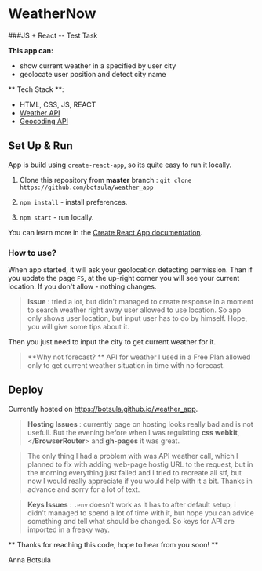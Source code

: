 # WeatherNow
###JS + React -- Test Task



**This app can:**
- show current weather in a specified by user city
- geolocate user position and detect city name

** Tech Stack **:
- HTML, CSS, JS, REACT
- [ Weather API ](https://weatherstack.com/http:// "weatherstack.com") 
- [Geocoding API](https://developers.google.com/maps/documentation/geocoding/overview "Geocoding API")

## Set Up & Run

App is build using `create-react-app`, so its quite easy to run it locally.

1. Clone this repository from **master** branch : `git clone https://github.com/botsula/weather_app`

2.  `npm install` - install preferences.

3. `npm start` - run locally.

You can learn more in the [Create React App documentation](https://facebook.github.io/create-react-app/docs/getting-started).

### How to use?

When app started, it will ask your geolocation detecting permission. Than if you update the page `F5`, at the up-right corner you will see your current location. If you don't allow - nothing changes.

> **Issue** : tried a lot, but didn't managed to create response in a moment to search weather right away user allowed to use location. So app only shows user location, but input user has to do by himself. Hope, you will give some tips about it.

Then you just need to input the city to get current weather for it.
> **Why not forecast? ** API for weather I used in a Free Plan allowed only to get current weather situation in time with no forecast.

## Deploy

Currently hosted on https://botsula.github.io/weather_app.

> **Hosting Issues** : currently page on hosting looks really bad and is not usefull. But the evening before when I was regulating **css webkit**, </**BrowserRouter**> and **gh-pages** it was great. 

> The only thing I had a problem with was API weather call, which I planned to fix with adding web-page hostig URL to the request, but in the morning everything just failed and I tried to recreate all stf, but now I would really appreciate if you would help with it a bit. Thanks in advance and sorry for a lot of text.

> **Keys Issues** : `.env` doesn't work as it has to after default setup, i didn't managed to spend a lot of time with it, but hope you can advice something and tell what should be changed. So keys for API are imported in a freaky way.

** Thanks for reaching this code, hope to hear from you soon! ** 

Anna Botsula
